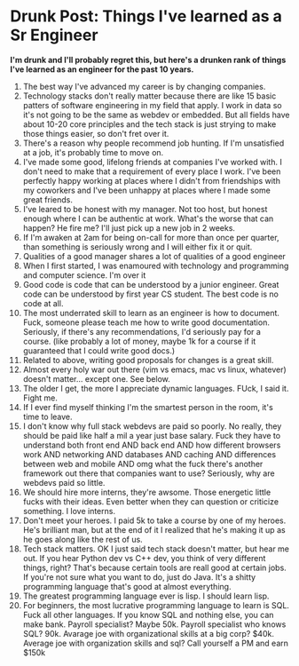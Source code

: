 <h1>Drunk Post: Things I've learned as a Sr Engineer </h1>
<b>I'm drunk and I'll probably regret this, but here's a drunken rank of things I've learned as an engineer for the past 10 years. </b>
<ol>
  <li>The best way I've advanced my career is by changing companies.</li>
  <li>Technology stacks don't really matter because there are like 15 basic patters of software engineering in my field that apply. I work in data so it's not going to be the same as webdev or embedded. But all fields have about 10-20 core principles and the tech stack is just strying to make those things easier, so don't fret over it.</li>
  <li>There's a reason why people recommend job hunting. If I'm unsatisfied at a job, it's probably time to move on.</li>
  <li>I've made some good, lifelong friends at companies I've worked with. I don't need to make that a requirement of every place I work. I've been perfectly happy working at places where I didn't from friendships with my coworkers and I've been unhappy at places where I made some great friends.</li>
  <li>I've leared to be honest with my manager. Not too host, but honest enough where I can be authentic at work. What's the worse that can happen? He fire me? I'll just pick up a new job in 2 weeks.</li>
  <li>If I'm awaken at 2am for being on-call for more than once per quarter, than something is seriously wrong and I will either fix it or quit.</li>
  <li>Qualities of a good manager shares a lot of qualities of a good engineer</li>
  <li>When I first started, I was enamoured with technology and programming and computer science. I'm over it</li>
  <li>Good code is code that can be understood by a junior engineer. Great code can be understood by first year CS student. The best code is no code at all.</li>
  <li>The most underrated skill to learn as an engineer is how to document. Fuck, someone please teach me how to write good documentation. Seriously, if there's any recommendations, I'd seriously pay for a course. (like probably a lot of money, maybe 1k for a course if it guaranteed that I could write good docs.)</li>
  <li>Related to above, writing good proposals for changes is a great skill.</li>
  <li>Almost every holy war out there (vim vs emacs, mac vs linux, whatever) doesn't matter... except one. See below.</li>
  <li>The older I get, the more I appreciate dynamic languages. FUck, I said it. Fight me.</li>
  <li>If I ever find myself thinking I'm the smartest person in the room, it's time to leave.</li>
  <li>I don't know why full stack webdevs are paid so poorly. No really, they should be paid like half a mil a year just base salary. Fuck they have to understand both front end AND back end AND how different browsers work AND networking AND databases AND caching AND differences between web and mobile AND omg what the fuck there's another framework out there that companies want to use? Seriously, why are webdevs paid so little. </li>
  <li>We should hire more interns, they're awsome. Those energetic little fucks with their ideas. Even better when they can question or criticize something. I love interns.</li>
  <li>Don't meet your heroes. I paid 5k to take a course by one of my heroes. He's brilliant man, but at the end of it I realized that he's making it up as he goes along like the rest of us.</li>
  <li>Tech stack matters. OK I just said tech stack doesn't matter, but hear me out. If you hear Python dev vs C++ dev, you think of very different things, right? That's because certain tools are reall good at certain jobs. If you're not sure what you want to do, just do Java. It's a shitty programming language that's good at almost everything.</li>
  <li>The greatest programming language ever is lisp. I should learn lisp.</li>
  <li>For beginners, the most lucrative programming language to learn is SQL. Fuck all other languages. If you know SQL and nothing else, you can make bank. Payroll specialist? Maybe 50k. Payroll specialist who knows SQL? 90k. Avarage joe with organizational skills at a big corp? $40k. Average joe with organization skills and sql? Call yourself a PM and earn $150k</li>
  
</ol>
